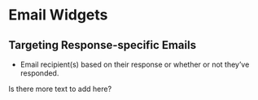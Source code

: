 # Email Widgets

<span id="gv-5widgets-5ewtarget"></span>
## Targeting Response-specific Emails

* Email recipient(s) based on their response or whether or not they’ve responded.

<span class="todo">
Is there more text to add here?
</span>
